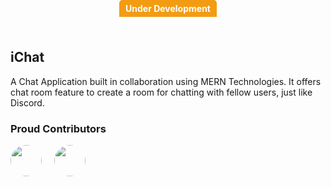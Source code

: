 ## iChat

A Chat Application built in collaboration using MERN Technologies. It offers chat room feature to create a room for chatting with fellow users, just like Discord.

### Proud Contributors

<div style="display: flex; align-items: center;">
  <a href="https://github.com/avinasdube" style="margin-right: 20px;">
    <img src="https://github.com/avinasdube.png?size=50" style="border-radius: 50%; width: 50px; height: 50px;">
  </a>

  <a href="https://github.com/Cyberrayon04846">
    <img src="https://github.com/Cyberrayon04846.png?size=50" style="border-radius: 50%; width: 50px; height: 50px;">
  </a>
</div>

<div style="position: absolute; top: 0; left: 50%; transform: translateX(-50%); background-color: #f39c12; color: white; padding: 5px 10px; border-top-left-radius: 5px; border-top-right-radius: 5px; font-weight: bold; text-align: center;">
    Under Development
</div>